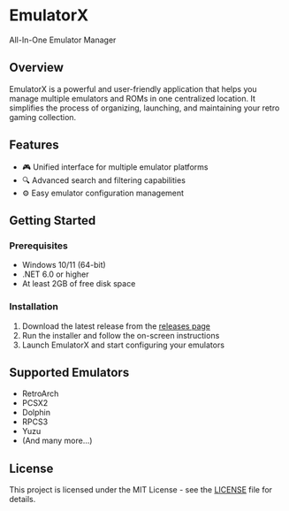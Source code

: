 # EmulatorX
All-In-One Emulator Manager

## Overview
EmulatorX is a powerful and user-friendly application that helps you manage multiple emulators and ROMs in one centralized location. It simplifies the process of organizing, launching, and maintaining your retro gaming collection.

## Features
- 🎮 Unified interface for multiple emulator platforms
- 🔍 Advanced search and filtering capabilities
- ⚙️ Easy emulator configuration management

## Getting Started

### Prerequisites
- Windows 10/11 (64-bit)
- .NET 6.0 or higher
- At least 2GB of free disk space

### Installation
1. Download the latest release from the [releases page](https://github.com/yourusername/EmulatorX/releases)
2. Run the installer and follow the on-screen instructions
3. Launch EmulatorX and start configuring your emulators

## Supported Emulators
- RetroArch
- PCSX2
- Dolphin
- RPCS3
- Yuzu
- (And many more...)

## License
This project is licensed under the MIT License - see the [LICENSE](LICENSE) file for details.
